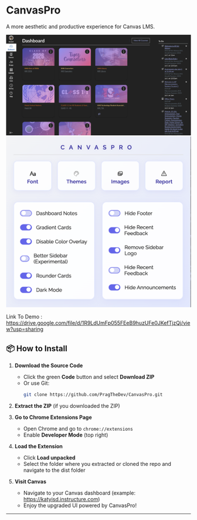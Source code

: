 # CanvasPro
A more aesthetic and productive experience for Canvas LMS.

![webpage](screenshot.png)
![extension](screenshot2.png)


Link To Demo : https://drive.google.com/file/d/1R9LdUmFp055FEeB9huzUFe0JKefTjzQj/view?usp=sharing


## 📦 How to Install

1. **Download the Source Code**
   - Click the green **Code** button and select **Download ZIP**
   - Or use Git:
     ```bash
     git clone https://github.com/PragTheDev/CanvasPro.git
     ```

2. **Extract the ZIP** (if you downloaded the ZIP)

3. **Go to Chrome Extensions Page**
   - Open Chrome and go to `chrome://extensions`
   - Enable **Developer Mode** (top right)

4. **Load the Extension**
   - Click **Load unpacked**
   - Select the folder where you extracted or cloned the repo and navigate to the dist folder

5. **Visit Canvas**
   - Navigate to your Canvas dashboard (example: https://katyisd.instructure.com)
   - Enjoy the upgraded UI powered by CanvasPro!

---

